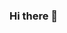 ### Hi there 👋

<!--
**jackpraveenraj/jackpraveenraj** is a ✨ _special_ ✨ repository because its `README.md` (this file) appears on your GitHub profile.

<a href="https://github.com/MartinHeinz/python-project-blueprint">
  <img align="center" src="https://github-readme-stats.vercel.app/api/pin/?username=MartinHeinz&repo=python-project-blueprint&title_color=ffffff&text_color=c9cacc&icon_color=2bbc8a&bg_color=1d1f21" />
</a>


